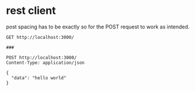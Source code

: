 # rest client

post spacing has to be exactly so for the POST request to work as intended.

```
GET http://localhost:3000/

###

POST http://localhost:3000/
Content-Type: application/json

{
  "data": "hello world"
}
```